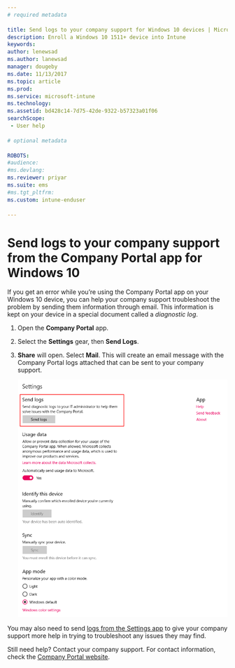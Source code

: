 ```yaml
---
# required metadata

title: Send logs to your company support for Windows 10 devices | Microsoft Docs
description: Enroll a Windows 10 1511+ device into Intune
keywords:
author: lenewsad
ms.author: lanewsad
manager: dougeby
ms.date: 11/13/2017
ms.topic: article
ms.prod:
ms.service: microsoft-intune
ms.technology:
ms.assetid: bd428c14-7d75-42de-9322-b57323a01f06
searchScope:
 - User help

# optional metadata

ROBOTS:  
#audience:
#ms.devlang:
ms.reviewer: priyar
ms.suite: ems
#ms.tgt_pltfrm:
ms.custom: intune-enduser

---
```


# Send logs to your company support from the Company Portal app for Windows 10

If you get an error while you’re using the Company Portal app on your Windows 10 device, you can help your company support troubleshoot the problem by sending them information through email. This information is kept on your device in a special document called a _diagnostic log_.

1. Open the **Company Portal** app.
2. Select the **Settings** gear, then **Send Logs**.
3. **Share** will open. Select **Mail**. This will create an email message with the Company Portal logs attached that can be sent to your company support.

   ![The Send Logs dialog from the Company Portal app's Settings page. The link to click says "Send logs - Send diagnostic logs to your company support to help them solve issues within the Company Portal."](./media/w10-share-logs-after-1711.png)

You may also need to send [logs from the Settings app](send-logs-to-your-it-admin-settings-windows.md) to give your company support more help in trying to troubleshoot any issues they may find.

Still need help? Contact your company support. For contact information, check the [Company Portal website](https://portal.manage.microsoft.com#HelpDeskDialog).
